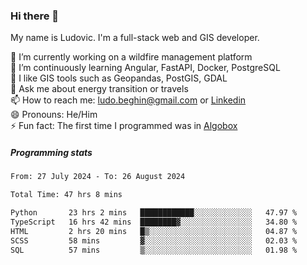 ### Hi there 👋

My name is Ludovic. I'm a full-stack web and GIS developer.

 🔭 I’m currently working on a wildfire management platform<br/>
 🌱 I’m continuously learning Angular, FastAPI, Docker, PostgreSQL<br/>
 👯 I like GIS tools such as Geopandas, PostGIS, GDAL<br/>
 💬 Ask me about energy transition or travels<br/>
 📫 How to reach me: ludo.beghin@gmail.com or [Linkedin](https://www.linkedin.com/in/ludovic-beghin/)<br/>
 😄 Pronouns: He/Him<br/>
 ⚡ Fun fact: The first time I programmed was in [Algobox](https://fr.wikipedia.org/wiki/Algobox)<br/>

##### Programming stats
<!--START_SECTION:waka-->

```txt
From: 27 July 2024 - To: 26 August 2024

Total Time: 47 hrs 8 mins

Python       23 hrs 2 mins   ████████████░░░░░░░░░░░░░   47.97 %
TypeScript   16 hrs 42 mins  ████████▓░░░░░░░░░░░░░░░░   34.80 %
HTML         2 hrs 20 mins   █▒░░░░░░░░░░░░░░░░░░░░░░░   04.87 %
SCSS         58 mins         ▓░░░░░░░░░░░░░░░░░░░░░░░░   02.03 %
SQL          57 mins         ▒░░░░░░░░░░░░░░░░░░░░░░░░   01.98 %
```

<!--END_SECTION:waka-->
